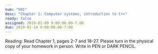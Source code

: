 ```yaml
---
num: "h01"
desc: "Chapter 1: Computer systems, introduction to C++"
ready: false
assigned: 2019-01-09 9:00:00.00-7:00
due: 2019-01-14 9:00:00.00-7:00
---
```

Reading: Read Chapter 1, pages 2-7 and 18-27. Please turn in the physical copy of your homework in person. Write in PEN or DARK PENCIL.
